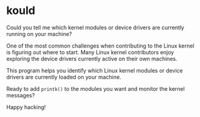 # kould

Could you tell me which kernel modules or device drivers are currently running on your machine?

One of the most common challenges when contributing to the Linux kernel is figuring out where to start. Many Linux kernel contributors enjoy exploring the device drivers currently active on their own machines.  

This program helps you identify which Linux kernel modules or device drivers are currently loaded on your machine.  

Ready to add `printk()` to the modules you want and monitor the kernel messages?  

Happy hacking!
